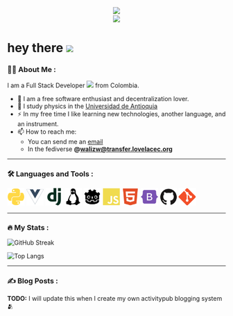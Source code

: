 <div id="header" align="center">
  <img src="https://media.giphy.com/media/PZrjGkr334fXa/giphy.gif" width="250">
</div>

<div id="badges" align="center">
  <!-- TODO: Badges? -->
  <img src="https://komarev.com/ghpvc/?username=walizw">
</div>

<h1>
  hey there
  <img src="https://media.giphy.com/media/hvRJCLFzcasrR4ia7z/giphy.gif" width="30px">
</h1>

### :woman_technologist: About Me :

I am a Full Stack Developer <img src="https://media.giphy.com/media/WUlplcMpOCEmTGBtBW/giphy.gif" width="30"> from Colombia.

- :telescope: I am a free software enthusiast and decentralization lover.
- :seedling: I study physics in the [Universidad de Antioquia](https://udea.edu.co/)
- :zap: In my free time I like learning new technologies, another language, and an instrument.
- :mailbox: How to reach me:
  - You can send me an [email](mailto:yojan.bustamante@udea.edu.co)
  - In the fediverse **@walizw@transfer.lovelacec.org**

---

### 🛠️ Languages and Tools :

<div>
  <img src="https://raw.githubusercontent.com/devicons/devicon/master/icons/python/python-plain.svg" width="40">
  <img src="https://raw.githubusercontent.com/devicons/devicon/master/icons/vuejs/vuejs-plain.svg" width="40">
  <img src="https://raw.githubusercontent.com/devicons/devicon/master/icons/django/django-plain.svg" width="40">
  <img src="https://raw.githubusercontent.com/devicons/devicon/master/icons/linux/linux-plain.svg" width="40">
  <img src="https://raw.githubusercontent.com/devicons/devicon/master/icons/godot/godot-plain.svg" width="40">
  <img src="https://raw.githubusercontent.com/devicons/devicon/master/icons/javascript/javascript-plain.svg" width="40">
  <img src="https://raw.githubusercontent.com/devicons/devicon/master/icons/html5/html5-plain.svg" width="40">
  <img src="https://raw.githubusercontent.com/devicons/devicon/master/icons/bootstrap/bootstrap-plain.svg" width="40">
  <img src="https://raw.githubusercontent.com/devicons/devicon/master/icons/github/github-original.svg" width="40">
  <img src="https://raw.githubusercontent.com/devicons/devicon/master/icons/git/git-plain.svg" width="40">
</div>

---

### :fire: My Stats :

![GitHub Streak](http://github-readme-streak-stats.herokuapp.com?user=walizw&theme=dark&background=000000)

![Top Langs](https://github-readme-stats.vercel.app/api/top-langs/?username=walizw)

---

### :writing_hand: Blog Posts :

**TODO:** I will update this when I create my own activitypub blogging system 🫂
